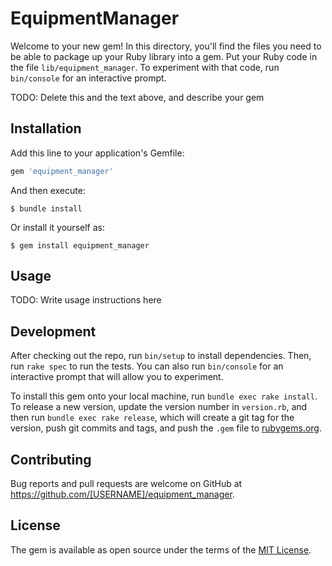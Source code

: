 # EquipmentManager

Welcome to your new gem! In this directory, you'll find the files you need to be able to package up your Ruby library into a gem. Put your Ruby code in the file `lib/equipment_manager`. To experiment with that code, run `bin/console` for an interactive prompt.

TODO: Delete this and the text above, and describe your gem

## Installation

Add this line to your application's Gemfile:

```ruby
gem 'equipment_manager'
```

And then execute:

    $ bundle install

Or install it yourself as:

    $ gem install equipment_manager

## Usage

TODO: Write usage instructions here

## Development

After checking out the repo, run `bin/setup` to install dependencies. Then, run `rake spec` to run the tests. You can also run `bin/console` for an interactive prompt that will allow you to experiment.

To install this gem onto your local machine, run `bundle exec rake install`. To release a new version, update the version number in `version.rb`, and then run `bundle exec rake release`, which will create a git tag for the version, push git commits and tags, and push the `.gem` file to [rubygems.org](https://rubygems.org).

## Contributing

Bug reports and pull requests are welcome on GitHub at https://github.com/[USERNAME]/equipment_manager.


## License

The gem is available as open source under the terms of the [MIT License](https://opensource.org/licenses/MIT).
